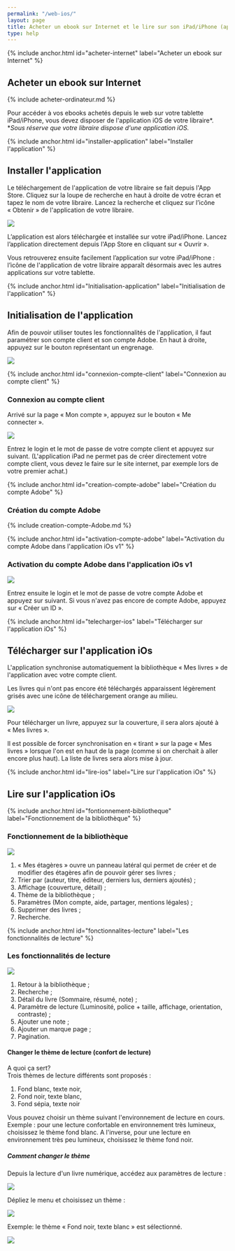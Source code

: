 ```yaml
---
permalink: "/web-ios/"
layout: page
title: Acheter un ebook sur Internet et le lire sur son iPad/iPhone (app v1)
type: help
---
```


{% include anchor.html id="acheter-internet" label="Acheter un ebook sur Internet" %}

## Acheter un ebook sur Internet

{% include acheter-ordinateur.md %}

Pour accéder à vos ebooks achetés depuis le web sur votre tablette iPad/iPhone, vous devez disposer de l'application iOS de votre libraire*.
**Sous réserve que votre libraire dispose d'une application iOS.*

{% include anchor.html id="installer-application" label="Installer l'application" %}

## Installer l'application

Le téléchargement de l'application de votre libraire se fait depuis l'App Store. Cliquez sur la loupe de recherche en haut à droite de votre écran et tapez le nom de votre libraire. Lancez la recherche et cliquez sur l’icône « Obtenir » de l'application de votre libraire.

![](/images/support-iPad-1.png)

L’application est alors téléchargée et installée sur votre iPad/iPhone. Lancez l’application directement depuis l'App Store en cliquant sur « Ouvrir ».

Vous retrouverez ensuite facilement l’application sur votre iPad/iPhone : l’icône de l'application de votre libraire apparaît désormais avec les autres applications sur votre tablette.

{% include anchor.html id="Initialisation-application" label="Initialisation de l'application" %}

## Initialisation de l'application

Afin de pouvoir utiliser toutes les fonctionnalités de l'application, il faut paramétrer son compte client et son compte Adobe.
En haut à droite, appuyez sur le bouton représentant un engrenage.

![](/images/support-iPad-2.png)

{% include anchor.html id="connexion-compte-client" label="Connexion au compte client" %}

### Connexion au compte client

Arrivé sur la page « Mon compte », appuyez sur le bouton « Me connecter ».

![](/images/support-iPad-3.png)

Entrez le login et le mot de passe de votre compte client et appuyez sur suivant. (L'application iPad ne permet pas de créer directement votre compte client, vous devez le faire sur le site internet, par exemple lors de votre premier achat.)

{% include anchor.html id="creation-compte-adobe" label="Création du compte Adobe" %}

### Création du compte Adobe

{% include creation-compte-Adobe.md %}

{% include anchor.html id="activation-compte-adobe" label="Activation du compte Adobe dans l'application iOs v1" %}

### Activation du compte Adobe dans l'application iOs v1

![](/images/support-iPad-4.png)

Entrez ensuite le login et le mot de passe de votre compte Adobe et appuyez sur suivant. Si vous n'avez pas encore de compte Adobe, appuyez sur « Créer un ID ».

{% include anchor.html id="telecharger-ios" label="Télécharger sur l'application iOs" %}

## Télécharger sur l'application iOs

L'application synchronise automatiquement la bibliothèque « Mes livres » de l'application avec votre compte client.

Les livres qui n'ont pas encore été téléchargés apparaissent légèrement grisés avec une icône de téléchargement orange au milieu.

![](/images/telecharger-iPad-1.png)

Pour télécharger un livre, appuyez sur la couverture, il sera alors ajouté à « Mes livres ».

Il est possible de forcer synchronisation en « tirant » sur la page « Mes livres » lorsque l'on est en haut de la page (comme si on cherchait à aller encore plus haut). La liste de livres sera alors mise à jour.

{% include anchor.html id="lire-ios" label="Lire sur l'application iOs" %}

## Lire sur l'application iOs

{% include anchor.html id="fontionnement-bibliotheque" label="Fonctionnement de la bibliothèque" %}

### Fonctionnement de la bibliothèque

![](/images/lire-iPad-1.png)

1. « Mes étagères » ouvre un panneau latéral qui permet de créer et de modifier des étagères afin de pouvoir gérer ses livres ;
2. Trier par (auteur, titre, éditeur, derniers lus, derniers ajoutés) ;
3. Affichage (couverture, détail) ;
4. Thème de la bibliothèque ;
5. Paramètres (Mon compte, aide, partager, mentions légales) ;
6. Supprimer des livres ;
7. Recherche.

{% include anchor.html id="fonctionnalites-lecture" label="Les fonctionnalités de lecture" %}

### Les fonctionnalités de lecture

![](/images/lire-iPad-2.png)

1. Retour à la bibliothèque ;
2. Recherche ;
3. Détail du livre (Sommaire, résumé, note) ;
4. Paramètre de lecture (Luminosité, police + taille, affichage, orientation, contraste) ;
5. Ajouter une note ;
6. Ajouter un marque page ;
7. Pagination.

#### Changer le thème de lecture (confort de lecture)

A quoi ça sert?  
Trois thèmes de lecture différents sont proposés : 

1. Fond blanc, texte noir, 
2. Fond noir, texte blanc, 
3. Fond sépia, texte noir 

Vous pouvez choisir un thème suivant l'environnement de lecture en cours. 
Exemple : pour une lecture confortable en environnement très lumineux, choisissez le thème fond blanc. A l'inverse, pour une lecture en environnement très peu lumineux, choisissez le thème fond noir.

##### Comment changer le thème

Depuis la lecture d'un livre numérique, accédez aux paramètres de lecture :

![](/images/lire-iPad-3.png)

Dépliez le menu et choisissez un thème :

![](/images/lire-iPad-4.png)

Exemple: le thème « Fond noir, texte blanc » est sélectionné.

![](/images/lire-iPad-5.png)
